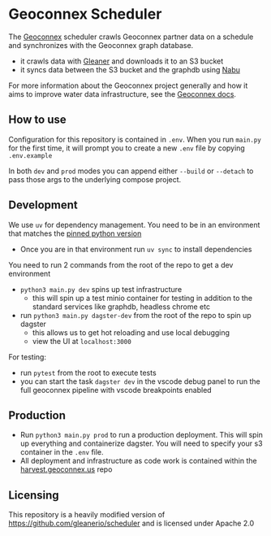 # Geoconnex Scheduler

The [Geoconnex](https://docs.geoconnex.us/) scheduler crawls Geoconnex partner data on a schedule and synchronizes with the Geoconnex graph database.

- it crawls data with [Gleaner](https://github.com/internetofwater/gleaner/) and downloads it to an S3 bucket
- it syncs data between the S3 bucket and the graphdb using [Nabu](https://github.com/internetofwater/nabu/)

For more information about the Geoconnex project generally and how it aims to improve water data infrastructure, see the [Geoconnex docs](https://docs.geoconnex.us/).

## How to use

Configuration for this repository is contained in `.env`. When you run `main.py` for the first time, it will prompt you to create a new `.env` file by copying `.env.example`

In both `dev` and `prod` modes you can append either `--build` or `--detach` to pass those args to the underlying compose project.

## Development

We use `uv` for dependency management. You need to be in an environment that matches the [pinned python version](./.python-version)

- Once you are in that environment run `uv sync` to install dependencies

You need to run 2 commands from the root of the repo to get a dev environment

- `python3 main.py dev` spins up test infrastructure
  - this will spin up a test minio container for testing in addition to the standard services like graphdb, headless chrome etc
- run `python3 main.py dagster-dev` from the root of the repo to spin up dagster
  - this allows us to get hot reloading and use local debugging
  - view the UI at `localhost:3000`

For testing:

- run `pytest` from the root to execute tests
- you can start the task `dagster dev` in the vscode debug panel to run the full geoconnex pipeline with vscode breakpoints enabled

## Production

- Run `python3 main.py prod` to run a production deployment. This will spin up everything and containerize dagster. You will need to specify your s3 container in the `.env` file.
- All deployment and infrastructure as code work is contained within the [harvest.geoconnex.us](https://github.com/internetofwater/harvest.geoconnex.us) repo

## Licensing

This repository is a heavily modified version of https://github.com/gleanerio/scheduler and is licensed under Apache 2.0
